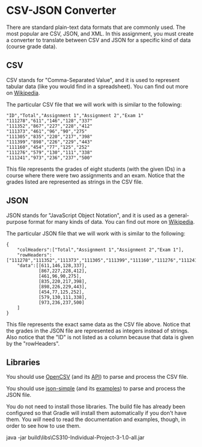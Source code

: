 # CSV-JSON Converter
There are standard plain-text data formats that are commonly used. 
The most popular are CSV, JSON, and XML. In this assignment, 
you must create a converter to translate between CSV and JSON 
for a specific kind of data (course grade data).

## CSV
CSV stands for "Comma-Separated Value", and it is used to represent 
tabular data (like you would find in a spreadsheet). You can 
find out more on 
[Wikipedia](https://en.wikipedia.org/wiki/Comma-separated_values).

The particular CSV file that we will work with is similar to the following:

    "ID","Total","Assignment 1","Assignment 2","Exam 1"
    "111278","611","146","128","337"
    "111352","867","227","228","412"
    "111373","461","96","90","275"
    "111305","835","220","217","398"
    "111399","898","226","229","443"
    "111160","454","77","125","252"
    "111276","579","130","111","338"
    "111241","973","236","237","500"

This file represents the grades of eight students (with the given IDs) 
in a course where there were two assignments and an exam. Notice that the 
grades listed are represented as strings in the CSV file.
    
## JSON
JSON stands for "JavaScript Object Notation", and it is used as a 
general-purpose format for many kinds of data. You can find out more on 
[Wikipedia](https://en.wikipedia.org/wiki/JSON).

The particular JSON file that we will work with is similar to the following:

    {
        "colHeaders":["Total","Assignment 1","Assignment 2","Exam 1"],
        "rowHeaders":["111278","111352","111373","111305","111399","111160","111276","111241"],
        "data":[[611,146,128,337],
                [867,227,228,412],
                [461,96,90,275],
                [835,220,217,398],
                [898,226,229,443],
                [454,77,125,252],
                [579,130,111,338],
                [973,236,237,500]
        ]
    }

This file represents the exact same data as the CSV file above. Notice 
that the grades in the JSON file are represented as integers instead of 
strings. Also notice that the "ID" is not listed as a column because 
that data is given by the "rowHeaders".

## Libraries
You should use [OpenCSV](http://opencsv.sourceforge.net/) (and its 
[API](http://opencsv.sourceforge.net/apidocs/)) 
to parse and process the CSV file.

You should use [json-simple](https://code.google.com/archive/p/json-simple/) 
(and its [examples](https://code.google.com/archive/p/json-simple/wikis)) 
to parse and process the JSON file.

You do not need to install those libraries. The build file has already 
been configured so that Gradle will install them automatically if you 
don't have them. You *will* need to read the documentation and examples, 
though, in order to see how to use them.

java -jar build\libs\CS310-Individual-Project-3-1.0-all.jar